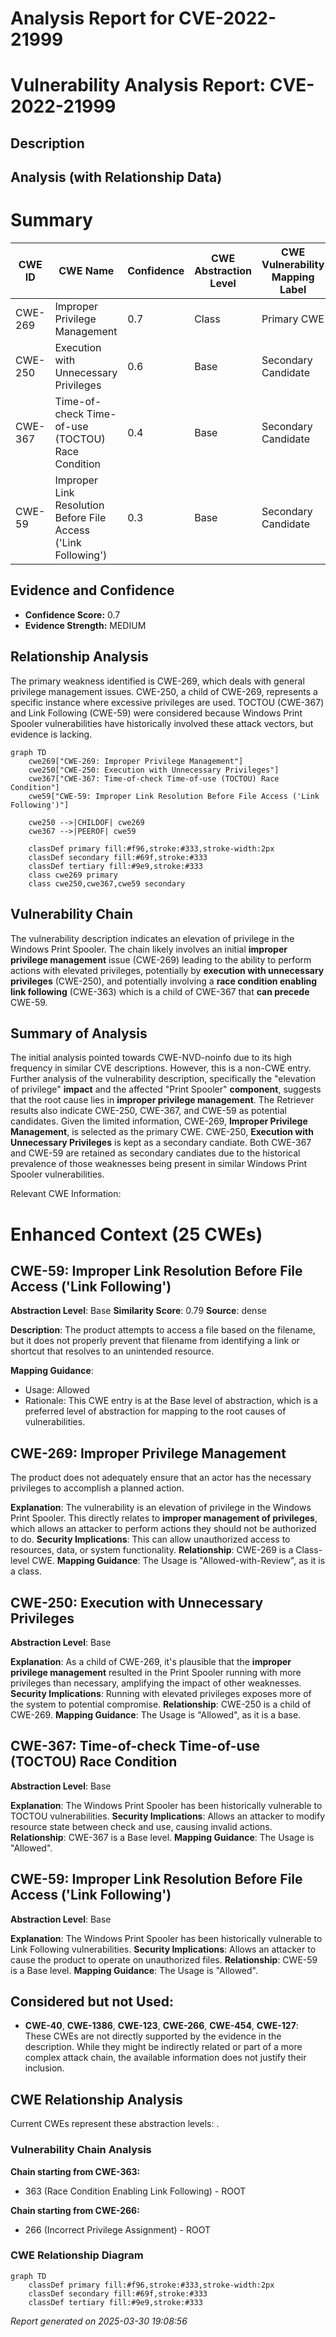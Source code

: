 # Analysis Report for CVE-2022-21999

# Vulnerability Analysis Report: CVE-2022-21999

## Description



## Analysis (with Relationship Data)

# Summary
| CWE ID | CWE Name | Confidence | CWE Abstraction Level | CWE Vulnerability Mapping Label | CWE-Vulnerability Mapping Notes |
|---|---|---|---|---|---|
| CWE-269 | Improper Privilege Management | 0.7 | Class | Primary CWE | Allowed-with-Review |
| CWE-250 | Execution with Unnecessary Privileges | 0.6 | Base | Secondary Candidate | Allowed |
| CWE-367 | Time-of-check Time-of-use (TOCTOU) Race Condition | 0.4 | Base | Secondary Candidate | Allowed |
| CWE-59 | Improper Link Resolution Before File Access ('Link Following') | 0.3 | Base | Secondary Candidate | Allowed |

## Evidence and Confidence

*   **Confidence Score:** 0.7
*   **Evidence Strength:** MEDIUM

## Relationship Analysis
The primary weakness identified is CWE-269, which deals with general privilege management issues. CWE-250, a child of CWE-269, represents a specific instance where excessive privileges are used. TOCTOU (CWE-367) and Link Following (CWE-59) were considered because Windows Print Spooler vulnerabilities have historically involved these attack vectors, but evidence is lacking.

```mermaid
graph TD
    cwe269["CWE-269: Improper Privilege Management"]
    cwe250["CWE-250: Execution with Unnecessary Privileges"]
    cwe367["CWE-367: Time-of-check Time-of-use (TOCTOU) Race Condition"]
    cwe59["CWE-59: Improper Link Resolution Before File Access ('Link Following')"]

    cwe250 -->|CHILDOF| cwe269
    cwe367 -->|PEEROF| cwe59

    classDef primary fill:#f96,stroke:#333,stroke-width:2px
    classDef secondary fill:#69f,stroke:#333
    classDef tertiary fill:#9e9,stroke:#333
    class cwe269 primary
    class cwe250,cwe367,cwe59 secondary
```

## Vulnerability Chain
The vulnerability description indicates an elevation of privilege in the Windows Print Spooler. The chain likely involves an initial **improper privilege management** issue (CWE-269) leading to the ability to perform actions with elevated privileges, potentially by **execution with unnecessary privileges** (CWE-250), and potentially involving a **race condition enabling link following** (CWE-363) which is a child of CWE-367 that **can precede** CWE-59.

## Summary of Analysis
The initial analysis pointed towards CWE-NVD-noinfo due to its high frequency in similar CVE descriptions. However, this is a non-CWE entry. Further analysis of the vulnerability description, specifically the "elevation of privilege" **impact** and the affected "Print Spooler" **component**, suggests that the root cause lies in **improper privilege management**. The Retriever results also indicate CWE-250, CWE-367, and CWE-59 as potential candidates. Given the limited information, CWE-269, **Improper Privilege Management**, is selected as the primary CWE. CWE-250, **Execution with Unnecessary Privileges** is kept as a secondary candiate. Both CWE-367 and CWE-59 are retained as secondary candiates due to the historical prevalence of those weaknesses being present in similar Windows Print Spooler vulnerabilities.

Relevant CWE Information:

# Enhanced Context (25 CWEs)

## CWE-59: Improper Link Resolution Before File Access ('Link Following')
**Abstraction Level**: Base
**Similarity Score**: 0.79
**Source**: dense

**Description**:
The product attempts to access a file based on the filename, but it does not properly prevent that filename from identifying a link or shortcut that resolves to an unintended resource.

**Mapping Guidance**:
- Usage: Allowed
- Rationale: This CWE entry is at the Base level of abstraction, which is a preferred level of abstraction for mapping to the root causes of vulnerabilities.

## CWE-269: Improper Privilege Management
The product does not adequately ensure that an actor has the necessary privileges to accomplish a planned action.

**Explanation**: The vulnerability is an elevation of privilege in the Windows Print Spooler. This directly relates to **improper management of privileges**, which allows an attacker to perform actions they should not be authorized to do.
**Security Implications**: This can allow unauthorized access to resources, data, or system functionality.
**Relationship**: CWE-269 is a Class-level CWE.
**Mapping Guidance**: The Usage is "Allowed-with-Review", as it is a class.

## CWE-250: Execution with Unnecessary Privileges
**Abstraction Level**: Base

**Explanation**: As a child of CWE-269, it's plausible that the **improper privilege management** resulted in the Print Spooler running with more privileges than necessary, amplifying the impact of other weaknesses.
**Security Implications**: Running with elevated privileges exposes more of the system to potential compromise.
**Relationship**: CWE-250 is a child of CWE-269.
**Mapping Guidance**: The Usage is "Allowed", as it is a base.

## CWE-367: Time-of-check Time-of-use (TOCTOU) Race Condition
**Abstraction Level**: Base

**Explanation**: The Windows Print Spooler has been historically vulnerable to TOCTOU vulnerabilities.
**Security Implications**: Allows an attacker to modify resource state between check and use, causing invalid actions.
**Relationship**: CWE-367 is a Base level.
**Mapping Guidance**: The Usage is "Allowed".

## CWE-59: Improper Link Resolution Before File Access ('Link Following')
**Abstraction Level**: Base

**Explanation**: The Windows Print Spooler has been historically vulnerable to Link Following vulnerabilities.
**Security Implications**: Allows an attacker to cause the product to operate on unauthorized files.
**Relationship**: CWE-59 is a Base level.
**Mapping Guidance**: The Usage is "Allowed".

## Considered but not Used:
*   **CWE-40**, **CWE-1386**, **CWE-123**, **CWE-266**, **CWE-454**, **CWE-127**: These CWEs are not directly supported by the evidence in the description. While they might be indirectly related or part of a more complex attack chain, the available information does not justify their inclusion.


## CWE Relationship Analysis

Current CWEs represent these abstraction levels: .


### Vulnerability Chain Analysis

**Chain starting from CWE-363:**
- 363 (Race Condition Enabling Link Following) - ROOT


**Chain starting from CWE-266:**
- 266 (Incorrect Privilege Assignment) - ROOT



### CWE Relationship Diagram

```mermaid
graph TD
    classDef primary fill:#f96,stroke:#333,stroke-width:2px
    classDef secondary fill:#69f,stroke:#333
    classDef tertiary fill:#9e9,stroke:#333
```



*Report generated on 2025-03-30 19:08:56*
